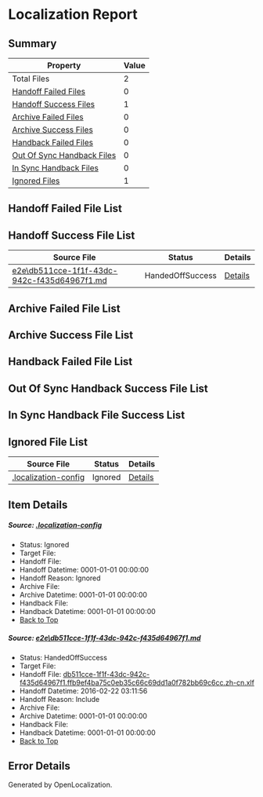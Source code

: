 # <a name='report-top'></a> Localization Report

## Summary
 Property | Value 
 -------- | ----- 
 Total Files | 2
[ Handoff Failed Files ](#handoff-failed-list)| 0
[ Handoff Success Files ](#handoff-success-list)| 1
[ Archive Failed Files ](#archive-failed-list)| 0
[ Archive Success Files ](#archive-success-list)| 0
[ Handback Failed Files ](#handback-failed-list)| 0
[ Out Of Sync Handback Files ](#outofsync-handback-success-list)| 0
[ In Sync Handback Files ](#insync-handback-success-list)| 0
[ Ignored Files ](#ignored-list)| 1

## <a name='handoff-failed-list'></a> Handoff Failed File List

## <a name='handoff-success-list'></a> Handoff Success File List
 Source File | Status | Details 
 ----------- | ------ | ------- 
 [e2e\db511cce-1f1f-43dc-942c-f435d64967f1.md](https://github.com/OpenLocalizationTest/oltest/blob/149b90d77988152b931604b3022fb796d45d9ddc/e2e/db511cce-1f1f-43dc-942c-f435d64967f1.md) | HandedOffSuccess | [Details](#65c4857255f366e19019e28f14906486ac333ed41)

## <a name='archive-failed-list'></a> Archive Failed File List

## <a name='archive-success-list'></a> Archive Success File List

## <a name='handback-failed-list'></a> Handback Failed File List

## <a name='outofsync-handback-success-list'></a> Out Of Sync Handback Success File List

## <a name='insync-handback-success-list'></a> In Sync Handback File Success List

## <a name='ignored-list'></a> Ignored File List
 Source File | Status | Details 
 ----------- | ------ | ------- 
 [.localization-config](https://github.com/OpenLocalizationTest/oltest/blob/149b90d77988152b931604b3022fb796d45d9ddc/.localization-config) | Ignored | [Details](#e4725be8631cbe979bbe0fa8b97cd75f1fd41d4d0)

## Item Details
##### <a name='e4725be8631cbe979bbe0fa8b97cd75f1fd41d4d0'></a> Source: [.localization-config](https://github.com/OpenLocalizationTest/oltest/blob/149b90d77988152b931604b3022fb796d45d9ddc/.localization-config)
* Status: Ignored
* Target File: 
* Handoff File: 
* Handoff Datetime: 0001-01-01 00:00:00
* Handoff Reason: Ignored
* Archive File: 
* Archive Datetime: 0001-01-01 00:00:00
* Handback File: 
* Handback Datetime: 0001-01-01 00:00:00
* [Back to Top](#report-top)

##### <a name='65c4857255f366e19019e28f14906486ac333ed41'></a> Source: [e2e\db511cce-1f1f-43dc-942c-f435d64967f1.md](https://github.com/OpenLocalizationTest/oltest/blob/149b90d77988152b931604b3022fb796d45d9ddc/e2e/db511cce-1f1f-43dc-942c-f435d64967f1.md)
* Status: HandedOffSuccess
* Target File: 
* Handoff File: [db511cce-1f1f-43dc-942c-f435d64967f1.ffb9ef4ba75c0eb35c66c69dd1a0f782bb69c6cc.zh-cn.xlf](https://github.com/OpenLocalizationTestOrg/olhandoff/blob/ca4e2501e43b9827db6a695fcbaafc28d71635e3/ol-handoff/OpenLocalizationTestOrg/oltest.zh-cn/yufeih/db511cce-1f1f-43dc-942c-f435d64967f1.ffb9ef4ba75c0eb35c66c69dd1a0f782bb69c6cc.zh-cn.xlf)
* Handoff Datetime: 2016-02-22 03:11:56
* Handoff Reason: Include
* Archive File: 
* Archive Datetime: 0001-01-01 00:00:00
* Handback File: 
* Handback Datetime: 0001-01-01 00:00:00
* [Back to Top](#report-top)


## Error Details

Generated by OpenLocalization.
